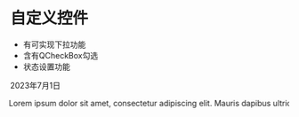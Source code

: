 # 自定义控件

+ 有可实现下拉功能
+ 含有QCheckBox勾选
+ 状态设置功能

2023年7月1日

<style>
    .scrolling-text {
        white-space: nowrap;
        overflow: hidden;
        animation: scroll-left 10s linear infinite;
    }

    @keyframes scroll-left {
        0% {
            transform: translateX(0%);
        }
        100% {
            transform: translateX(-100%);
        }
    }
</style>

<div class="scrolling-text">
    Lorem ipsum dolor sit amet, consectetur adipiscing elit. Mauris dapibus ultricies nibh, vel fermentum sapien sagittis sed. Nunc semper scelerisque lacus, a consequat nibh hendrerit a. Pellentesque facilisis posuere sapien, ac hendrerit dui maximus vel. In nec nisl vitae magna interdum feugiat. Fusce sed metus non ipsum ullamcorper fringilla. Sed efficitur cursus sapien, sed pulvinar massa gravida non. Quisque id libero auctor, consequat nisi ut, tempor lorem. Curabitur nec dolor eu lectus lobortis malesuada.
</div>
